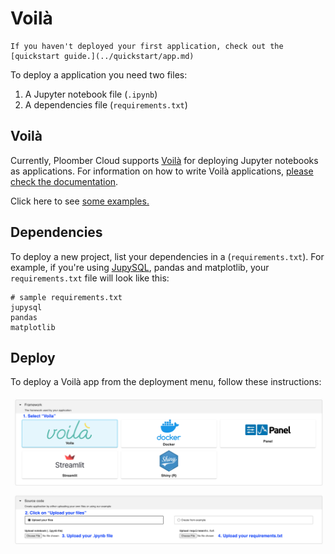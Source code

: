 # Voilà

```{tip}
If you haven't deployed your first application, check out the [quickstart guide.](../quickstart/app.md)
```

To deploy a application you need two files:

1. A Jupyter notebook file (`.ipynb`)
2. A dependencies file (`requirements.txt`)

## Voilà

Currently, Ploomber Cloud supports [Voilà](https://voila.readthedocs.io/en/stable/) for deploying Jupyter notebooks as applications. For information on how to write Voilà applications, [please check the documentation](https://voila.readthedocs.io/en/stable/).

Click here to see [some examples.](../examples/voila.md)

## Dependencies

To deploy a new project, list your dependencies in a (`requirements.txt`). For example, if you're using [JupySQL](https://jupysql.ploomber.io), pandas and matplotlib, your `requirements.txt` file will look like this:

```
# sample requirements.txt
jupysql
pandas
matplotlib
```

## Deploy

To deploy a Voilà app from the deployment menu, follow these instructions:

![](../static/voila.png)